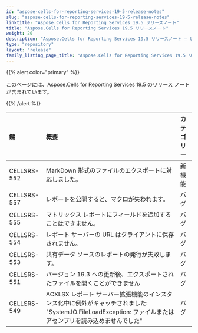 ```yaml
---
id: "aspose-cells-for-reporting-services-19-5-release-notes"
slug: "aspose-cells-for-reporting-services-19-5-release-notes"
linktitle: "Aspose.Cells for Reporting Services 19.5 リリースノート"
title: "Aspose.Cells for Reporting Services 19.5 リリースノート"
weight: 20
description: "Aspose.Cells for Reporting Services 19.5 リリースノート – the latest updates and fixes."
type: "repository"
layout: "release"
family_listing_page_title: "Aspose.Cells for Reporting Services 19.5 リリースノート"
---
```

{{% alert color="primary" %}} 

このページには、Aspose.Cells for Reporting Services 19.5 のリリース ノートが含まれています。

{{% /alert %}} 

|**鍵**|**概要**|**カテゴリー**|
|:- |:- |:- |
|CELLSRS-552|MarkDown 形式のファイルのエクスポートに対応しました。|新機能|
|CELLSRS-557|レポートを公開すると、マクロが失われます。|バグ|
|CELLSRS-555|マトリックス レポートにフィールドを追加することはできません。|バグ|
|CELLSRS-554|レポート サーバーの URL はクライアントに保存されません。|バグ|
|CELLSRS-553|共有データ ソースのレポートの発行が失敗します。|バグ|
|CELLSRS-551|バージョン 19.3 への更新後、エクスポートされたファイルを開くことができません|バグ|
|CELLSRS-549|ACXLSX レポート サーバー拡張機能のインスタンス化中に例外がキャッチされました: "System.IO.FileLoadException: ファイルまたはアセンブリを読み込めませんでした"|バグ|

